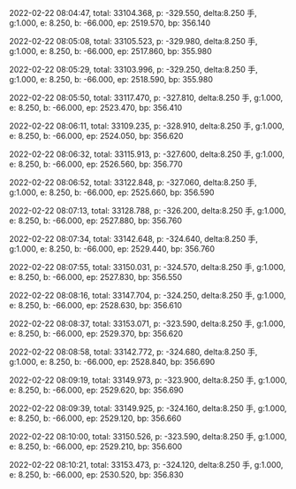 2022-02-22 08:04:47, total: 33104.368, p: -329.550, delta:8.250 手, g:1.000, e: 8.250, b: -66.000, ep: 2519.570, bp: 356.140

2022-02-22 08:05:08, total: 33105.523, p: -329.980, delta:8.250 手, g:1.000, e: 8.250, b: -66.000, ep: 2517.860, bp: 355.980

2022-02-22 08:05:29, total: 33103.996, p: -329.250, delta:8.250 手, g:1.000, e: 8.250, b: -66.000, ep: 2518.590, bp: 355.980

2022-02-22 08:05:50, total: 33117.470, p: -327.810, delta:8.250 手, g:1.000, e: 8.250, b: -66.000, ep: 2523.470, bp: 356.410

2022-02-22 08:06:11, total: 33109.235, p: -328.910, delta:8.250 手, g:1.000, e: 8.250, b: -66.000, ep: 2524.050, bp: 356.620

2022-02-22 08:06:32, total: 33115.913, p: -327.600, delta:8.250 手, g:1.000, e: 8.250, b: -66.000, ep: 2526.560, bp: 356.770

2022-02-22 08:06:52, total: 33122.848, p: -327.060, delta:8.250 手, g:1.000, e: 8.250, b: -66.000, ep: 2525.660, bp: 356.590

2022-02-22 08:07:13, total: 33128.788, p: -326.200, delta:8.250 手, g:1.000, e: 8.250, b: -66.000, ep: 2527.880, bp: 356.760

2022-02-22 08:07:34, total: 33142.648, p: -324.640, delta:8.250 手, g:1.000, e: 8.250, b: -66.000, ep: 2529.440, bp: 356.760

2022-02-22 08:07:55, total: 33150.031, p: -324.570, delta:8.250 手, g:1.000, e: 8.250, b: -66.000, ep: 2527.830, bp: 356.550

2022-02-22 08:08:16, total: 33147.704, p: -324.250, delta:8.250 手, g:1.000, e: 8.250, b: -66.000, ep: 2528.630, bp: 356.610

2022-02-22 08:08:37, total: 33153.071, p: -323.590, delta:8.250 手, g:1.000, e: 8.250, b: -66.000, ep: 2529.370, bp: 356.620

2022-02-22 08:08:58, total: 33142.772, p: -324.680, delta:8.250 手, g:1.000, e: 8.250, b: -66.000, ep: 2528.840, bp: 356.690

2022-02-22 08:09:19, total: 33149.973, p: -323.900, delta:8.250 手, g:1.000, e: 8.250, b: -66.000, ep: 2529.620, bp: 356.690

2022-02-22 08:09:39, total: 33149.925, p: -324.160, delta:8.250 手, g:1.000, e: 8.250, b: -66.000, ep: 2529.120, bp: 356.660

2022-02-22 08:10:00, total: 33150.526, p: -323.590, delta:8.250 手, g:1.000, e: 8.250, b: -66.000, ep: 2529.210, bp: 356.600

2022-02-22 08:10:21, total: 33153.473, p: -324.120, delta:8.250 手, g:1.000, e: 8.250, b: -66.000, ep: 2530.520, bp: 356.830